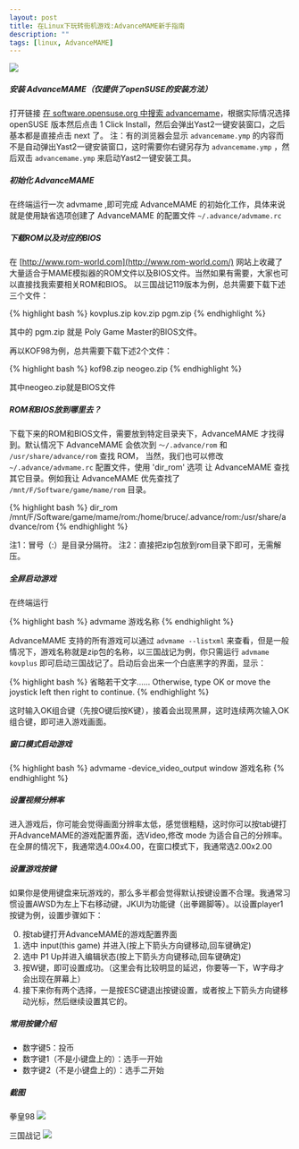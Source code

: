 ```yaml
---
layout: post
title: 在Linux下玩转街机游戏:AdvanceMAME新手指南
description: ""
tags: [linux, AdvanceMAME]
---
```



![](http://i.imgur.com/Lfbn7Oh.png)

##### 安装 AdvanceMAME（仅提供了openSUSE的安装方法）

打开链接 [在 software.opensuse.org 中搜索 advancemame](http://software.opensuse.org/package/advancemame?search_term=advancemame)，根据实际情况选择 openSUSE 版本然后点击 1 Click Install，然后会弹出Yast2一键安装窗口，之后基本都是直接点击 next 了。
注：有的浏览器会显示 `advancemame.ymp` 的内容而不是自动弹出Yast2一键安装窗口，这时需要你右键另存为 `advancemame.ymp` ，然后双击 `advancemame.ymp` 来启动Yast2一键安装工具。

##### 初始化 AdvanceMAME

在终端运行一次 advmame ,即可完成 AdvanceMAME
的初始化工作，具体来说就是使用缺省选项创建了 AdvanceMAME 的配置文件 `~/.advance/advmame.rc`

##### 下载ROM以及对应的BIOS

在 [http://www.rom-world.com](http://www.rom-world.com/) 网站上收藏了大量适合于MAME模拟器的ROM文件以及BIOS文件。当然如果有需要，大家也可以直接找我索要相关ROM和BIOS。
以三国战记119版本为例，总共需要下载下述三个文件：

{% highlight bash %} 
kovplus.zip
kov.zip
pgm.zip
{% endhighlight %}

其中的 pgm.zip 就是 Poly Game Master的BIOS文件。


再以KOF98为例，总共需要下载下述2个文件：

{% highlight bash %} 
kof98.zip
neogeo.zip
{% endhighlight %}

其中neogeo.zip就是BIOS文件

##### ROM和BIOS放到哪里去？

下载下来的ROM和BIOS文件，需要放到特定目录夹下，AdvanceMAME 才找得到。默认情况下 AdvanceMAME 会依次到 `～/.advance/rom` 和 `/usr/share/advance/rom` 查找 ROM， 当然，我们也可以修改`~/.advance/advmame.rc` 配置文件，使用 'dir_rom' 选项 让 AdvanceMAME 查找其它目录。例如我让 AdvanceMAME 优先查找了 `/mnt/F/Software/game/mame/rom` 目录。

{% highlight bash %} 
dir_rom /mnt/F/Software/game/mame/rom:/home/bruce/.advance/rom:/usr/share/advance/rom
{% endhighlight %}

注1：冒号（:）是目录分隔符。 
注2：直接把zip包放到rom目录下即可，无需解压。

##### 全屏启动游戏

在终端运行

{% highlight bash %} 
advmame 游戏名称
{% endhighlight %}

AdvanceMAME 支持的所有游戏可以通过 `advmame --listxml` 来查看，但是一般情况下，游戏名称就是zip包的名称，以三国战记为例，你只需运行 `advmame kovplus` 即可启动三国战记了。启动后会出来一个白底黑字的界面，显示：

{% highlight bash %} 
省略若干文字......
Otherwise, type OK or move the joystick left then right to continue.
{% endhighlight %}

这时输入OK组合键（先按O键后按K键），接着会出现黑屏，这时连续两次输入OK组合键，即可进入游戏画面。

##### 窗口模式启动游戏

{% highlight bash %} 
advmame -device_video_output window 游戏名称
{% endhighlight %}

##### 设置视频分辨率

进入游戏后，你可能会觉得画面分辨率太低，感觉很粗糙，这时你可以按tab键打开AdvanceMAME的游戏配置界面，选Video,修改 mode 为适合自己的分辨率。在全屏的情况下，我通常选4.00x4.00，在窗口模式下，我通常选2.00x2.00

##### 设置游戏按键

如果你是使用键盘来玩游戏的，那么多半都会觉得默认按键设置不合理。我通常习惯设置AWSD为左上下右移动键，JKUI为功能键（出拳踢脚等）。以设置player1按键为例，设置步骤如下：

0.  按tab键打开AdvanceMAME的游戏配置界面
0.  选中 input(this game) 并进入(按上下箭头方向键移动,回车键确定)
0.  选中 P1 Up并进入编辑状态(按上下箭头方向键移动,回车键确定)
0.  按W键，即可设置成功。（这里会有比较明显的延迟，你要等一下，W字母才会出现在屏幕上）
0.  接下来你有两个选择，一是按ESC键退出按键设置，或者按上下箭头方向键移动光标，然后继续设置其它的。

##### 常用按键介绍

-   数字键5：投币
-   数字键1（不是小键盘上的）：选手一开始
-   数字键2（不是小键盘上的）：选手二开始

##### 截图

拳皇98 
![](http://i.imgur.com/ofuH8GC.png) 

三国战记 
![](http://i.imgur.com/omDUrj4.png)

